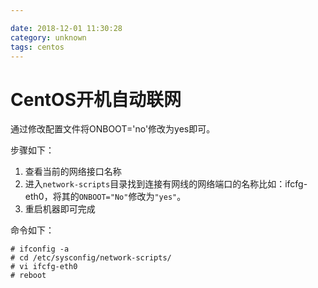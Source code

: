 ```yaml
---

date: 2018-12-01 11:30:28
category: unknown
tags: centos
---
```


# CentOS开机自动联网

通过修改配置文件将ONBOOT='no'修改为yes即可。

步骤如下：
1. 查看当前的网络接口名称
2. 进入`network-scripts`目录找到连接有网线的网络端口的名称比如：ifcfg-eth0，将其的`ONBOOT="No"`修改为`"yes"`。
3. 重启机器即可完成

命令如下：
```
# ifconfig -a
# cd /etc/sysconfig/network-scripts/
# vi ifcfg-eth0
# reboot
```